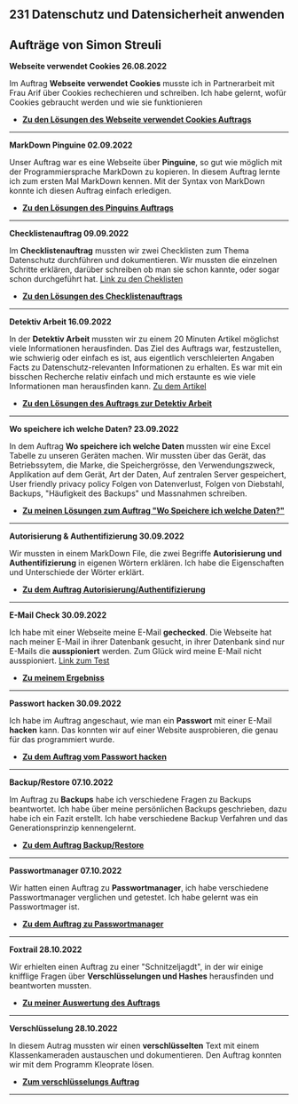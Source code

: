 ## 231 Datenschutz und Datensicherheit anwenden 
## Aufträge von Simon Streuli


**Webseite verwendet Cookies 26.08.2022**

Im Auftrag **Webseite verwendet Cookies** musste ich in Partnerarbeit mit Frau Arif über Cookies rechechieren und schreiben. Ich habe gelernt, wofür Cookies gebraucht werden und wie sie funktionieren
- [**Zu den Lösungen des Webseite verwendet Cookies Auftrags**](https://gitlab.com/simonstreuli/m231-auftrag-markdown/-/blob/main/Aufträge/M231_AP22c_Cookies_Arif_Streuli.pdf)

---

**MarkDown Pinguine 02.09.2022**

Unser Auftrag war es eine Webseite über **Pinguine**, so gut wie möglich mit der Programmiersprache MarkDown zu kopieren. In diesem Auftrag lernte ich zum ersten Mal MarkDown kennen. Mit der Syntax von MarkDown konnte ich diesen Auftrag einfach erledigen.
- [**Zu den Lösungen des Pinguins Auftrags**](https://gitlab.com/simonstreuli/m231-auftrag-markdown/-/blob/main/Aufträge/test.md)

---

**Checklistenauftrag 09.09.2022**

Im **Checklistenauftrag** mussten wir zwei Checklisten zum Thema Datenschutz durchführen und dokumentieren. Wir mussten die einzelnen Schritte erklären, darüber schreiben ob man sie schon kannte, oder sogar schon durchgeführt hat. [Link zu den Cheklisten](https://www.datenschutz.ch/meine-daten-schuetzen)  
- [**Zu den Lösungen des Checklistenauftrags**](https://gitlab.com/simonstreuli/m231-auftrag-markdown/-/blob/main/Aufträge/ChecklistenAuftrag.md)

---

**Detektiv Arbeit 16.09.2022**

In der **Detektiv Arbeit** mussten wir zu einem 20 Minuten Artikel möglichst viele Informationen herausfinden. Das Ziel des Auftrags war, festzustellen, wie schwierig oder einfach es ist, aus eigentlich verschleierten Angaben Facts zu Datenschutz-relevanten Informationen zu erhalten. Es war mit ein bisschen Recherche relativ einfach und mich erstaunte es wie viele Informationen man herausfinden kann. [Zu dem Artikel](https://tbzedu.sharepoint.com/sites/campus/students/it/Forms/AllItems.aspx?id=%2Fsites%2Fcampus%2Fstudents%2Fit%2F%5Fread%2Donly%2FM231%2F09%20%2D%20Ressourcen%2FDatenschutz%2FKAE%2FStalking%2DFemizid%20%2D%20%C2%ABDass%20er%20extra%20nach%20Hamburg%20fuhr%2C%20war%20ein%20krasses%20Warnsignal%C2%BB%20%2D%2020%20Minuten%2Epdf&parent=%2Fsites%2Fcampus%2Fstudents%2Fit%2F%5Fread%2Donly%2FM231%2F09%20%2D%20Ressourcen%2FDatenschutz%2FKAE&p=true&ga=1)

- [**Zu den Lösungen des Auftrags zur Detektiv Arbeit**](https://gitlab.com/simonstreuli/m231-auftrag-markdown/-/blob/main/Aufträge/AuftragDetetktivArbeit.md)

---

**Wo speichere ich welche Daten? 23.09.2022**

In dem Auftrag **Wo speichere ich welche Daten** mussten wir eine Excel Tabelle zu unseren Geräten machen. Wir mussten über das Gerät,	das Betriebssytem, die Marke, die Speichergrösse, den Verwendungszweck, Applikation auf dem Gerät, Art der Daten, Auf zentralen Server gespeichert, User friendly privacy policy	Folgen von Datenverlust, Folgen von Diebstahl, Backups, "Häufigkeit des Backups" und Massnahmen	schreiben.

- [**Zu meinen Lösungen zum Auftrag "Wo Speichere ich welche Daten?"**](https://gitlab.com/simonstreuli/m231-auftrag-markdown/-/blob/main/Auftr%C3%A4ge/Tabelle.xlsx)

---

**Autorisierung & Authentifizierung 30.09.2022**

Wir mussten in einem MarkDown File, die zwei Begriffe **Autorisierung und Authentifizierung** in eigenen Wörtern erklären. Ich habe die Eigenschaften und Unterschiede der Wörter erklärt. 
- [**Zu dem Auftrag Autorisierung/Authentifizierung**](https://gitlab.com/simonstreuli/m231-auftrag-markdown/-/blob/main/Aufträge/Authetifizierung_Autorisierung.md)

---

**E-Mail Check 30.09.2022**

Ich habe mit einer Webseite meine E-Mail **gechecked**. Die Webseite hat nach meiner E-Mail in ihrer Datenbank gesucht, in ihrer Datenbank sind nur E-Mails die **ausspioniert** werden. Zum Glück wird meine E-Mail nicht ausspioniert. [Link zum Test](https://sec.hpi.uni-potsdam.de/ilc/search?lang=de)
- [**Zu meinem Ergebniss**](https://gitlab.com/simonstreuli/m231-auftrag-markdown/-/blob/main/Aufträge/images/email_check.png)

---

**Passwort hacken 30.09.2022**

Ich habe im Auftrag angeschaut, wie man ein **Passwort** mit einer E-Mail **hacken** kann. Das konnten wir auf einer Website ausprobieren, die genau für das programmiert wurde. 
- [**Zu dem Auftrag vom Passwort hacken**](https://gitlab.com/simonstreuli/m231-auftrag-markdown/-/blob/main/Auftr%C3%A4ge/Hacken.md)

---

**Backup/Restore 07.10.2022**

Im Auftrag zu **Backups** habe ich verschiedene Fragen zu Backups beantwortet. Ich habe über meine persönlichen Backups geschrieben, dazu habe ich ein Fazit erstellt. Ich habe verschiedene Backup Verfahren und das Generationsprinzip kennengelernt.

- [**Zu dem Auftrag Backup/Restore**](https://gitlab.com/simonstreuli/m231-auftrag-markdown/-/blob/main/Aufträge/Backup.md)

---

**Passwortmanager 07.10.2022**

Wir hatten einen Auftrag zu **Passwortmanager**, ich habe verschiedene Passwortmanager verglichen und getestet. Ich habe gelernt was ein Passwortmager ist.
- [**Zu dem Auftrag zu Passwortmanager**](https://gitlab.com/simonstreuli/m231-auftrag-markdown/-/blob/main/Auftr%C3%A4ge/Passwortmanager.md)

---

**Foxtrail 28.10.2022**

Wir erhielten einen Auftrag zu einer "Schnitzeljagdt", in der wir einige knifflige Fragen über **Verschlüsselungen und Hashes** herausfinden und beantworten mussten.
- [**Zu meiner Auswertung des Auftrags**](https://gitlab.com/simonstreuli/m231-auftrag-markdown/-/blob/main/Auftr%C3%A4ge/Foxtrail%20M231_01.pdf)

---

**Verschlüsselung 28.10.2022**

In diesem Autrag mussten wir einen **verschlüsselten** Text mit einem Klassenkameraden austauschen und dokumentieren. Den Auftrag konnten wir mit dem Programm Kleoprate lösen.

- [**Zum verschlüsselungs Auftrag** ]()

---
